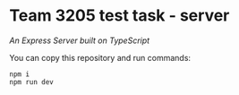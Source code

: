 # Team 3205 test task - server

_An Express Server built on TypeScript_

You can copy this repository and run commands:

```
npm i
npm run dev
```